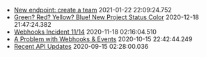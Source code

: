 * [New endpoint: create a team](https://forum.asana.com/t/new-endpoint-create-a-team) 2021-01-22 22:09:24.752 
* [Green? Red? Yellow? Blue! New Project Status Color](https://forum.asana.com/t/green-red-yellow-blue-new-project-status-color) 2020-12-18 21:47:24.382 
* [Webhooks Incident 11/14](https://forum.asana.com/t/webhooks-incident-11-14) 2020-11-18 02:16:04.510 
* [A Problem with Webhooks & Events](https://forum.asana.com/t/a-problem-with-webhooks-events) 2020-10-15 22:42:44.249 
* [Recent API Updates](https://forum.asana.com/t/recent-api-updates) 2020-09-15 02:28:00.036 
